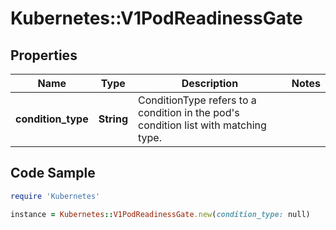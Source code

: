 # Kubernetes::V1PodReadinessGate

## Properties

Name | Type | Description | Notes
------------ | ------------- | ------------- | -------------
**condition_type** | **String** | ConditionType refers to a condition in the pod&#39;s condition list with matching type. | 

## Code Sample

```ruby
require 'Kubernetes'

instance = Kubernetes::V1PodReadinessGate.new(condition_type: null)
```


